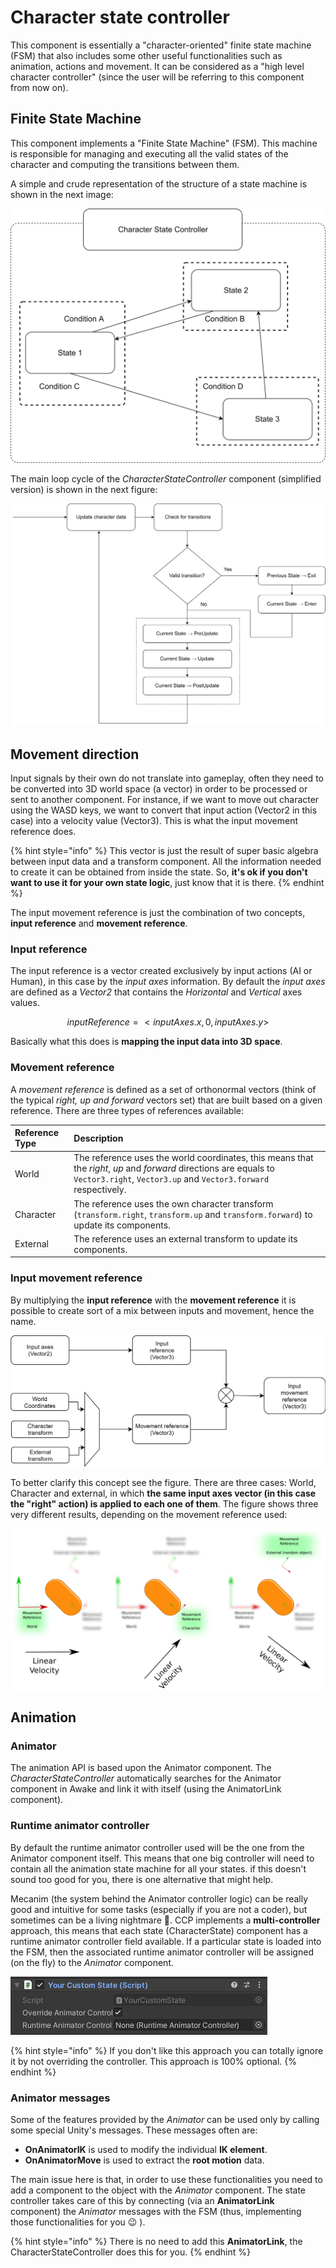 # Character state controller

This component is essentially a "character-oriented" finite state machine \(FSM\) that also includes some other useful functionalities such as animation, actions and movement. It can be considered as a "high level character controller" \(since the user will be referring to this component from now on\).

## Finite State Machine

This component implements a "Finite State Machine" \(FSM\). This machine is responsible for managing and executing all the valid states of the character and computing the transitions between them.

A simple and crude representation of the structure of a state machine is shown in the next image:

![A representation of the state machine.](../../.gitbook/assets/fsm.png)

The main loop cycle of the _CharacterStateController_ component \(simplified version\) is shown in the next figure:

![Main loop of the state controller \(simplified\).](../../.gitbook/assets/fsm_loop.png)

## Movement direction

Input signals by their own do not translate into gameplay, often they need to be converted into 3D world space \(a vector\) in order to be processed or sent to another component. For instance, if we want to move out character using the WASD keys, we want to convert that input action \(Vector2 in this case\) into a velocity value \(Vector3\). This is what the input movement reference does.

{% hint style="info" %}
This vector is just the result of super basic algebra between input data and a transform component. All the information needed to create it can be obtained from inside the state. So, **it's ok if you don't want to use it for your own state logic**, just know that it is there.
{% endhint %}

The input movement reference is just the combination of two concepts, **input reference** and **movement reference**.

### Input reference

The input reference is a vector created exclusively by input actions \(AI or Human\), in this case by the _input axes_ information. By default the _input axes_ are defined as a _Vector2_ that contains the _Horizontal_ and _Vertical_ axes values.

$$ inputReference = < inputAxes.x , 0 , inputAxes.y > $$

Basically what this does is **mapping the input data into 3D space**.

### Movement reference

A _movement reference_ is defined as a set of orthonormal vectors \(think of the typical _right, up and forward_ vectors set\) that are built based on a given reference. There are three types of references available:

| Reference Type | Description |
| :--- | :--- |
| World  | The reference uses the world coordinates, this means that the _right_, _up_ and _forward_ directions are equals to `Vector3.right`, `Vector3.up` and `Vector3.forward` respectively. |
| Character  | The reference uses the own character transform \(`transform.right`, `transform.up` and `transform.forward`\) to update its components. |
| External  | The reference uses an external transform to update its components. |

### Input movement reference

By multiplying the **input reference** with the **movement reference** it is possible to create sort of a mix between inputs and movement, hence the name. 

![Input movement reference calculation.](../../.gitbook/assets/movementrefdiagram.png)

To better clarify this concept see the figure. There are three cases: World, Character and external, in which **the same input axes vector \(in this case the "right" action\) is applied to each one of them**. The figure shows three very different results, depending on the movement reference used:

![](../../.gitbook/assets/movementref.png)

## Animation

### Animator

The animation API is based upon the Animator component. The _CharacterStateController_ automatically searches for the Animator component in Awake and link it with itself \(using the AnimatorLink component\).

### Runtime animator controller

By default the runtime animator controller used will be the one from the Animator component itself. This means that one big controller will need to contain all the animation state machine for all your states. if this doesn't sound too good for you, there is one alternative that might help.

Mecanim \(the system behind the Animator controller logic\) can be really good and intuitive for some tasks \(especially if you are not a coder\), but sometimes can be a living nightmare 🤬. CCP implements a **multi-controller** approach, this means that each state \(CharacterState\) component has a runtime animator controller field available. If a particular state is loaded into the FSM, then the associated runtime animator controller will be assigned \(on the fly\) to the _Animator_ component.

![](../../.gitbook/assets/imagen%20%2858%29.png)

{% hint style="info" %}
If you don't like this approach you can totally ignore it by not overriding the controller. This approach is 100% optional.
{% endhint %}

### Animator messages

Some of the features provided by the _Animator_ can be used only by calling some special Unity's messages. These messages often are:

* **OnAnimatorIK** is used to modify the individual **IK element**.
* **OnAnimatorMove** is used to extract the **root motion** data.

The main issue here is that, in order to use these functionalities you need to add a component to the object with the _Animator_ component. The state controller takes care of this by connecting \(via an **AnimatorLink** component\) the _Animator_ messages with the FSM \(thus, implementing those functionalities for you 😉 \).

{% hint style="info" %}
There is no need to add this **AnimatorLink**, the CharacterStateController does this for you.
{% endhint %}



